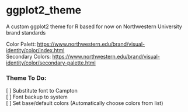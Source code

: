 # ggplot2_theme
A custom ggplot2 theme for R based for now on Northwestern University brand standards

Color Palett: https://www.northwestern.edu/brand/visual-identity/color/index.html   
Secondary Colors: https://www.northwestern.edu/brand/visual-identity/color/secondary-palette.html   

### Theme To Do:  
[ ] Substitute font to Campton  
[ ] Font backup to system  
[ ] Set base/default colors (Automatically choose colors from list)  